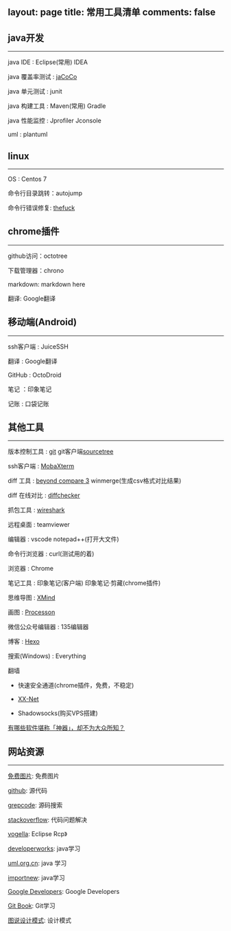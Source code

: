 layout: page
title: 常用工具清单
comments: false
---

## java开发
---

java IDE : Eclipse(常用) IDEA

java 覆盖率测试 : [jaCoCo](https://www.ibm.com/developerworks/cn/java/j-lo-jacoco/)

java 单元测试 : junit

java 构建工具 : Maven(常用) Gradle

java 性能监控 : Jprofiler Jconsole

uml : plantuml

## linux
---

OS : Centos 7

命令行目录跳转：autojump

命令行错误修复: [thefuck](https://github.com/nvbn/thefuck)

## chrome插件
---

github访问：octotree

下载管理器：chrono

markdown: markdown here

翻译: Google翻译

## 移动端(Android)
---

ssh客户端 : JuiceSSH

翻译 : Google翻译

GitHub : OctoDroid

笔记 ：印象笔记

记账 : 口袋记账

## 其他工具
---

版本控制工具 : [git](https://git-scm.com/book/zh/v2) git客户端[sourcetree](https://www.sourcetreeapp.com/)

ssh客户端 : [MobaXterm](http://mobaxterm.mobatek.net/download.html)

diff 工具 : [beyond compare 3](http://www.beyondcompare.cc/)    winmerge(生成csv格式对比结果)

diff 在线对比 : [diffchecker](https://www.diffchecker.com/)

抓包工具 : [wireshark](https://www.wireshark.org/)

远程桌面 : teamviewer

编辑器 : vscode notepad++(打开大文件)

命令行浏览器 : curl(测试用的着)

浏览器 : Chrome

笔记工具 : 印象笔记(客户端) 印象笔记·剪藏(chrome插件)

思维导图 : [XMind](http://www.xmindchina.net/)

画图 : [Processon](https://www.processon.com/)

微信公众号编辑器 : 135编辑器

博客 : [Hexo](https://hexo.io/) 

搜索(Windows) : Everything

翻墙

- 快速安全通道(chrome插件，免费，不稳定)

- [XX-Net](https://github.com/XX-net/XX-Net)

- Shadowsocks(购买VPS搭建)

[有哪些软件堪称「神器」，却不为大众所知？](https://www.zhihu.com/question/36546814)

## 网站资源
---

[免费图片](https://pixabay.com/): 免费图片

[github](www.github.com): 源代码

[grepcode](http://grepcode.com/): 源码搜索

[stackoverflow](https://stackoverflow.com/): 代码问题解决

[vogella](http://www.vogella.com): Eclipse Rcp》

[developerworks](https://www.ibm.com): java学习

[uml.org.cn](http://www.uml.org.cn): java 学习

[importnew](http://www.importnew.com/): java学习

[Google Developers](https://developers.google.cn/): Google Developers

[Git Book](https://git-scm.com/book/zh/v2): Git学习

[图说设计模式](http://design-patterns.readthedocs.io/zh_CN/latest/index.html): 设计模式
